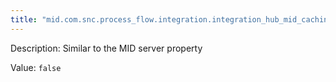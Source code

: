 ```yaml
---
title: "mid.com.snc.process_flow.integration.integration_hub_mid_caching_enabled"
---
```


Description: Similar to the MID server property

Value: `false`